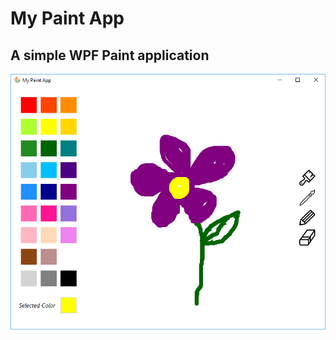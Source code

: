 # My Paint App
## A simple WPF Paint application
![Screenshot App](https://github.com/alexthayn/PaintApp/blob/master/PaintAppScreenshot.PNG)
